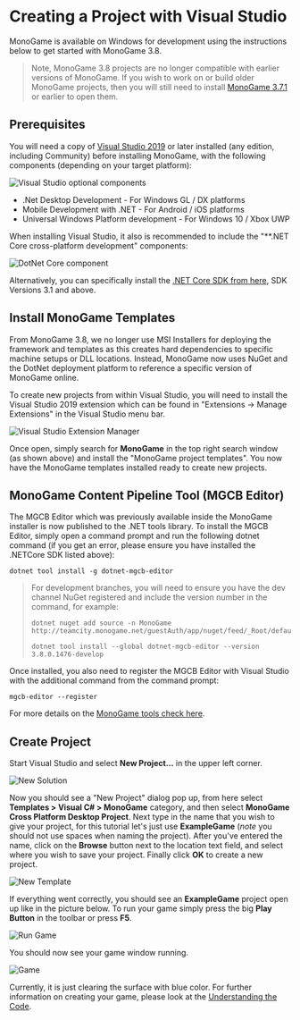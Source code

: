 # Creating a Project with Visual Studio

MonoGame is available on Windows for development using the instructions below to get started with MonoGame 3.8.

> Note, MonoGame 3.8 projects are no longer compatible with earlier versions of MonoGame.  If you wish to work on or build older MonoGame projects, then you will still need to install [MonoGame 3.7.1](../3.7/1_creating_a_new_project_vs.md) or earlier to open them.

## Prerequisites

You will need a copy of [Visual Studio 2019](https://www.monogame.net/downloads/) or later installed (any edition, including Community) before installing MonoGame, with the following components (depending on your target platform):

![Visual Studio optional components](~/images/getting_started/1_installer_vs_components.png)

* .Net Desktop Development - For Windows GL / DX platforms
* Mobile Development with .NET - For Android / iOS platforms
* Universal Windows Platform development - For Windows 10 / Xbox UWP

When installing Visual Studio, it also is recommended to include the "**.NET Core cross-platform development" components:

![DotNet Core component](~/images/getting_started/1_netcorecomponet.png)

Alternatively, you can specifically install the [.NET Core SDK from here](https://dotnet.microsoft.com/download), SDK Versions 3.1 and above.

## Install MonoGame Templates

From MonoGame 3.8, we no longer use MSI Installers for deploying the framework and templates as this creates hard dependencies to specific machine setups or DLL locations.  Instead, MonoGame now uses NuGet and the DotNet deployment platform to reference a specific version of MonoGame online.

To create new projects from within Visual Studio, you will need to install the Visual Studio 2019 extension which can be found in "Extensions -> Manage Extensions" in the Visual Studio menu bar.

![Visual Studio Extension Manager](~/images/getting_started/1_VisualStudioExtensionManager.png)

Once open, simply search for **MonoGame** in the top right search window (as shown above) and install the "MonoGame project templates".  You now have the MonoGame templates installed ready to create new projects.

## MonoGame Content Pipeline Tool (MGCB Editor)

The MGCB Editor which was previously available inside the MonoGame installer is now published to the .NET tools library. To install the MGCB Editor, simply open a command prompt and run the following dotnet command (if you get an error, please ensure you have installed the .NETCore SDK listed above):

```
dotnet tool install -g dotnet-mgcb-editor
```

> For development branches, you will need to ensure you have the dev channel NuGet registered and include the version number in the command, for example:
>
> ```
> dotnet nuget add source -n MonoGame http://teamcity.monogame.net/guestAuth/app/nuget/feed/_Root/default/v3/index.json
> 
> dotnet tool install --global dotnet-mgcb-editor --version 3.8.0.1476-develop
> ```

Once installed, you also need to register the MGCB Editor with Visual Studio with the additional command from the command prompt:

```
mgcb-editor --register
```

For more details on the [MonoGame tools check here](~/articles/tools/tools.md).

## Create Project

Start Visual Studio and select **New Project...** in the upper left corner.

![New Solution](~/images/getting_started/1_new_soulution_vs.png)

Now you should see a "New Project" dialog pop up, from here select **Templates > Visual C# > MonoGame** category, and then select **MonoGame Cross Platform Desktop Project**. Next type in the name that you wish to give your project, for this tutorial let's just use **ExampleGame** (*note* you should not use spaces when naming the project). After you've entered the name, click on the **Browse** button next to the location text field, and select where you wish to save your project. Finally click **OK** to create a new project.

![New Template](~/images/getting_started/1_template_dialog_vs.png)

If everything went correctly, you should see an **ExampleGame** project open up like in the picture below. To run your game simply press the big **Play Button** in the toolbar or press **F5**.

![Run Game](~/images/getting_started/1_run_game_vs.png)

You should now see your game window running.

![Game](~/images/getting_started/1_game_vs.png)

Currently, it is just clearing the surface with blue color. For further information on creating your game, please look at the [Understanding the Code](../2_understanding_the_code.md).
